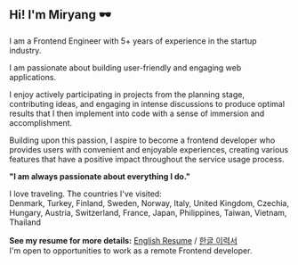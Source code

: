 ## Hi! I'm Miryang 🕶️
I am a Frontend Engineer with 5+ years of experience in the startup industry.

I am passionate about building user-friendly and engaging web applications.

I enjoy actively participating in projects from the planning stage, contributing ideas, and engaging in intense discussions to produce optimal results that I then implement into code with a sense of immersion and accomplishment.

Building upon this passion, I aspire to become a frontend developer who provides users with convenient and enjoyable experiences, creating various features that have a positive impact throughout the service usage process.

**"I am always passionate about everything I do."**

I love traveling. The countries I've visited:  
Denmark, Turkey, Finland, Sweden, Norway, Italy, United Kingdom, Czechia, Hungary, Austria, Switzerland, France, Japan, Philippines, Taiwan, Vietnam, Thailand

**See my resume for more details:** [English Resume](https://read.cv/miryang) / [한글 이력서](https://miryang.dev/resume)  
I'm open to opportunities to work as a remote Frontend developer.

